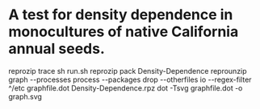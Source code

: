 # A test for density dependence in monocultures   of native California annual seeds.

reprozip trace sh run.sh
reprozip pack Density-Dependence
reprounzip graph --processes process --packages drop --otherfiles io --regex-filter ^/etc graphfile.dot Density-Dependence.rpz
dot -Tsvg graphfile.dot -o graph.svg